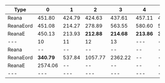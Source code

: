 | Type | 0 | 1 | 2 | 3 | 4 | 5 | 6 | 7 | 8 | 9 |
|---|---|---|---|---|---|---|---|---|---|---|
| Reana | 451.80 | 424.79 | 424.63 | 437.61 | 457.11 | 491.86 | 569.16 | 288.71 | 861.45 | 1407.51 |
| ReanaEord | 451.08 | 214.27 | 278.89 | 563.55 | 580.60 | 592.57 | 603.69 | **214.40** | **214.36** | **233.30** |
| ReanaE | 450.13 | 213.93 | **212.88** | **214.68** | **213.86** | **360.78** | **403.10** | 283.32 | 378.21 | 1143.57 |
| --- | 10 | 11 | 12 | 13 | --- | --- | --- | --- | --- | --- |
| Reana | -- | -- | -- | -- | -- | -- | -- | -- | -- | -- |
| ReanaEord | **340.79** | 537.84 | 1057.77 | 2362.22 | -- | -- | -- | -- | -- | -- |
| ReanaE | 2574.06 | -- | -- | -- | -- | -- | -- | -- | -- | -- |
|---|---|---|---|---|---|---|---|---|---|---|

